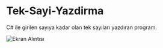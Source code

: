 # Tek-Sayi-Yazdirma
C# ile girilen sayıya kadar olan tek sayıları yazdıran program.

![Ekran Alıntısı](https://github.com/ROOTMEA/Tek-Sayi-Yazdirma/assets/82315578/9ea3ad46-eef5-4401-b67f-fe3b28c248f3)
